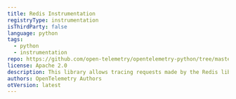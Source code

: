 ```yaml
---
title: Redis Instrumentation
registryType: instrumentation
isThirdParty: false
language: python
tags:
  - python
  - instrumentation
repo: https://github.com/open-telemetry/opentelemetry-python/tree/master/instrumentation/opentelemetry-instrumentation-redis
license: Apache 2.0
description: This library allows tracing requests made by the Redis library.
authors: OpenTelemetry Authors
otVersion: latest
---
```

